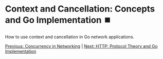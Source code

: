# Context and Cancellation: Concepts and Go Implementation ⏹️

How to use context and cancellation in Go network applications.

[Previous: Concurrency in Networking](08-concurrency-in-networking.md) | [Next: HTTP: Protocol Theory and Go Implementation](10-http-protocol-theory-and-go-implementation.md)
